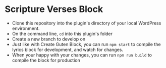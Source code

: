 # Scripture Verses Block

- Clone this repository into the plugin's directory of your local WordPress environment.
- On the command line, `cd` into this plugin's folder
- Create a new branch to develop on
- Just like with Create Guten Block, you can run `npm start` to compile the lyrics block for development, and watch for changes.
- When your happy with your changes, you can run `npm run build` to compile the block for production
